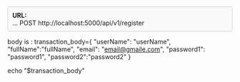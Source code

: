 <div style="border: 1px solid #ccc; padding: 10px; border-radius: 5px; background-color: #f9f9f9;">
  <strong>URL:</strong><br>...       POST http://localhost:5000/api/v1/register
  <br></div>




body is :
transaction_body={
    "userName": "userName",
    "fullName":"fullName",
    "email": "email@gmaile.com",
    "password1": "password1",
    "password2":"password2"
}


echo "$transaction_body"
